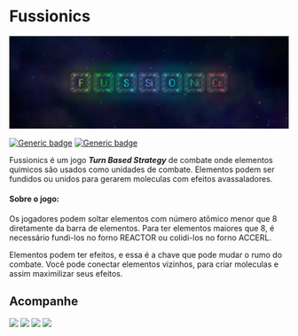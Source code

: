 # Fussionics

<p align="center">
  <img src="/assets/img/marketing/capa.png">
</p>

[![Generic badge](https://img.shields.io/badge/godot-4.0.2.stable-blue.svg)](https://shields.io/) [![Generic badge](https://img.shields.io/badge/versão_do_jogo-prototipo_1.1.0-orange.svg)](https://shields.io/)

Fussionics é um jogo **_Turn Based Strategy_** de combate onde elementos quimicos são usados como unidades de combate.
Elementos podem ser fundidos ou unidos para gerarem moleculas com efeitos avassaladores.

#### Sobre o jogo:
Os jogadores podem soltar elementos com número atômico menor que 8 diretamente da barra de elementos.
Para ter elementos maiores que 8, é necessário fundi-los no forno REACTOR ou colidi-los no forno ACCERL.

Elementos podem ter efeitos, e essa é a chave que pode mudar o rumo do combate.
Você pode conectar elementos vizinhos, para criar moleculas e assim maximilizar seus efeitos.

## Acompanhe

<a href="https://atelie-yami.itch.io/" target="_blank"><img src="https://img.shields.io/badge/Itch.io-FA5C5C?style=for-the-badge&logo=itchdotio&logoColor=white"></a>
<a href="https://twitter.com/AtelieYami" target="_blank"><img src="https://img.shields.io/badge/Twitter-1DA1F2?style=for-the-badge&logo=twitter&logoColor=white"></a>
<a href="https://www.instagram.com/atelie.yami" target="_blank"><img src="https://img.shields.io/badge/Instagram-d62976?style=for-the-badge&logo=instagram&logoColor=white"></a>
<a href="https://github.com/matheus-s-arruda/Fussionics/discussions" target="_blank"><img src="https://img.shields.io/badge/forum-FFFFFF?style=for-the-badge&logo=github&logoColor=black"></a>
